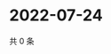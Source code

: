 # 2022-07-24

共 0 条

<!-- BEGIN WEIBO -->
<!-- 最后更新时间 Sun Jul 24 2022 07:01:21 GMT+0800 (China Standard Time) -->

<!-- END WEIBO -->
